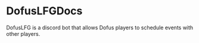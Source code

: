 # DofusLFGDocs
DofusLFG is a discord bot that allows Dofus players to schedule events with other players.
